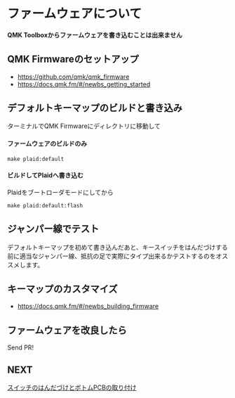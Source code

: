 # ファームウェアについて

#### QMK Toolboxからファームウェアを書き込むことは出来ません

## QMK Firmwareのセットアップ
- https://github.com/qmk/qmk_firmware
- https://docs.qmk.fm/#/newbs_getting_started

## デフォルトキーマップのビルドと書き込み
ターミナルでQMK Firmwareにディレクトリに移動して

#### ファームウェアのビルドのみ
```
make plaid:default
```

#### ビルドしてPlaidへ書き込む
Plaidをブートローダモードにしてから
```
make plaid:default:flash
```

## ジャンパー線でテスト
デフォルトキーマップを初めて書き込んだあと、キースイッチをはんだづけする前に適当なジャンパー線、抵抗の足で実際にタイプ出来るかテストするのをオススメします。

## キーマップのカスタマイズ
- https://docs.qmk.fm/#/newbs_building_firmware

## ファームウェアを改良したら
Send PR!

## NEXT
[スイッチのはんだづけとボトムPCBの取り付け](./complete.md)
